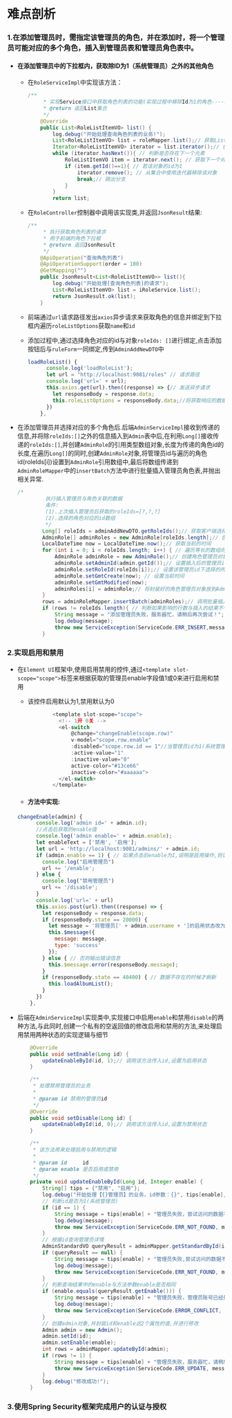 # 难点剖析

### 1.在添加管理员时，需指定该管理员的角色，并在添加时，将一个管理员可能对应的多个角色，插入到管理员表和管理员角色表中。

- #### 在添加管理员中的下拉框内，获取除ID为1（系统管理员）之外的其他角色

  - 在`RoleServiceImpl`中实现该方法：

    ```java
    /**
         * 实现Service接口中获取角色列表的功能(实现过程中移除Id为1的角色----系统管理员)
         * @return 返回List集合
         */
        @Override
        public List<RoleListItemVO> list() {
            log.debug("开始处理查询角色列表的业务!");
            List<RoleListItemVO> list = roleMapper.list();// 获取List列表集合
            Iterator<RoleListItemVO> iterator = list.iterator();// 创建一个迭代器
            while (iterator.hasNext()){ // 判断是否存在下一个元素
                RoleListItemVO item = iterator.next(); // 获取下一个对象元素
                if (item.getId()==1){ // 若该对象的id为1
                    iterator.remove(); // 从集合中使用迭代器移除该对象
                    break;// 跳出分支
                }
            }
            return list;
    ```

  - 在`RoleController`控制器中调用该实现类,并返回`JsonResult`结果:

    ```java
    /**
         * 执行获取角色列表的请求
         * 用于前端的角色下拉框
         * @return 返回JsonResult
         */
        @ApiOperation("查询角色列表")
        @ApiOperationSupport(order = 100)
        @GetMapping("")
        public JsonResult<List<RoleListItemVO>> list(){
            log.debug("开始处理[查询角色列表]的请求");
            List<RoleListItemVO> list = iRoleService.list();
            return JsonResult.ok(list);
        }
    ```

  - 前端通过`url`请求路径发出`axios`异步请求来获取角色的信息并绑定到下拉框内遍历`roleListOptions`获取`name`和`id`

  - 添加过程中,通过选择角色对应的id与对象`roleIds: []`进行绑定,点击添加按钮后与`ruleForm`一同绑定,传到`AdminAddNewDTO`中

    ```javascript
    loadRoleList() {
          console.log('loadRoleList');
          let url = "http://localhost:9081/roles" // 请求路径
          console.log('url=' + url);
          this.axios.get(url).then((response) => {// 发送异步请求
            let responseBody = response.data;
            this.roleListOptions = responseBody.data;//将获取响应的数据中的data数据赋值给tableData
          })
        },
    ```

- 在添加管理员并选择对应的多个角色后.后端`AdminServiceImpl`接收到传递的信息,并将除`roleIds:[]`之外的信息插入到`Admin`表中后,在利用`Long[]`接收传递的`roleIds:[]`,并创建`AdminRole`的引用类型数组对象,长度为传递的角色id的长度,在遍历`Long[]`的同时,创建`AdminRole`对象,将管理员id与遍历的角色id(roleIds[i])设置到`AdminRole`引用数组中,最后将数组传递到`AdminRoleMapper`中的`insertBatch`方法中进行批量插入管理员角色表,并抛出相关异常.

  ```java
  /*
           执行插入管理员与角色关联的数据
           条件:
           (1).上次插入管理员后获取的roleIds=[?,?,?]
           (2).选择的角色对应的id数组
           */
          Long[] roleIds = adminAddNewDTO.getRoleIds();// 获取客户端选择角色传入的多个角色roleIds
          AdminRole[] adminRoles = new AdminRole[roleIds.length];// 创建一个角色管理员的引用数组,长度为用户选择的数量
          LocalDateTime now = LocalDateTime.now();// 获取当前的时间
          for (int i = 0; i < roleIds.length; i++) { // 遍历等长的数组向角色管理员关联表中插入数据(一个管理员对应多个角色)
              AdminRole adminRole = new AdminRole();// 创建角色管理员对象
              adminRole.setAdminId(admin.getId());// 设置插入后的管理员id
              adminRole.setRoleId(roleIds[i]);// 设置该管理员id下选择的所有角色id
              adminRole.setGmtCreate(now); // 设置当前时间
              adminRole.setGmtModified(now);
              adminRoles[i] = adminRole;// 将封装好的角色管理员对象放到AdminRole[]数组中
          }
          rows = adminRoleMapper.insertBatch(adminRoles);// 调用批量插入关联表的方法,传入要插入的管理员角色对象
          if (rows != roleIds.length){ // 判断如果影响的行数与插入的结果不一致时,抛出异常
              String message = "添加管理员失败，服务器忙，请稍后再次尝试！";
              log.debug(message);
              throw new ServiceException(ServiceCode.ERR_INSERT,message);
          }
  ```

### 2.实现启用和禁用

- 在`Element UI`框架中,使用启用禁用的控件,通过`<template slot-scope="scope">`标签来根据获取的管理员enable字段值1或0来进行启用和禁用

  - 该控件启用默认为1,禁用默认为0

    ```javascript
            <template slot-scope="scope">
              <!-- 1开 0关 -->
              <el-switch
                  @change="changeEnable(scope.row)"
                  v-model="scope.row.enable"
                  :disabled="scope.row.id == 1"//当管理员id为1(系统管理员)时,不显示该控件
                  :active-value="1"
                  :inactive-value="0"
                  active-color="#13ce66"
                  inactive-color="#aaaaaa">
              </el-switch>
            </template>
    ```

  - #### 方法中实现:

  ```javascript
  changeEnable(admin) {
        console.log('admin id=' + admin.id);
        //点击后获取的enable值
        console.log('admin enable=' + admin.enable);
        let enableText = ['禁用', '启用'];
        let url = 'http://localhost:9081/admins/' + admin.id;
        if (admin.enable == 1) { // 如果点击后enable为1,说明是启用操作,则请求路径应为处理启用的路径
          console.log("启用管理员")
          url += '/enable';
        } else {
          console.log("禁用管理员")
          url += '/disable';
        }
        console.log('url=' + url)
        this.axios.post(url).then((response) => {
          let responseBody = response.data;
          if (responseBody.state == 20000) {
            let message = '将管理员[' + admin.username + ']的启用状态改为[' + enableText[admin.enable] + ']成功!';
            this.$message({
              message: message,
              type: 'success'
            });
          } else { // 否则输出错误信息
            this.$message.error(responseBody.message);
          }
          if (responseBody.state == 40400) { // 数据不存在的时候才刷新
            this.loadAlbumList();
          }
        })
      },
  ```

- 后端在`AdminServiceImpl`实现类中,实现接口中启用`enable`和禁用`disable`的两种方法,与此同时,创建一个私有的空返回值的修改启用和禁用的方法,来处理启用禁用两种状态的实现逻辑与细节

  ```java
      @Override
      public void setEnable(Long id) {
          updateEnableById(id, 1);// 调用该方法传入id,设置为启用状态
      }
  
      /**
       * 处理禁用管理员的业务
       *
       * @param id 禁用的管理员id
       */
      @Override
      public void setDisable(Long id) {
          updateEnableById(id, 0);// 调用该方法传入id,设置为禁用状态
      }
  
      /**
       * 该方法用来处理启用与禁用的逻辑
       *
       * @param id     id
       * @param enable 是否启用或禁用
       */
      private void updateEnableById(Long id, Integer enable) {
          String[] tips = {"禁用", "启用"};
          log.debug("开始处理【{}管理员】的业务，id参数：{}", tips[enable], id);
          // 判断id是否为1(系统管理员)
          if (id == 1) {
              String message = tips[enable] + "管理员失败，尝试访问的数据不存在！";
              log.debug(message);
              throw new ServiceException(ServiceCode.ERR_NOT_FOUND, message);
          }
          // 根据id查询管理员详情
          AdminStandardVO queryResult = adminMapper.getStandardById(id);
          if (queryResult == null) {
              String message = tips[enable] + "管理员失败,尝试访问的数据不存在！";
              log.debug(message);
              throw new ServiceException(ServiceCode.ERR_NOT_FOUND, message);
          }
          // 判断查询结果中的enable与方法参数enable是否相同
          if (enable.equals(queryResult.getEnable())) {
              String message = tips[enable] + "管理员失败，管理员账号已经处于" + tips[enable] + "状态！";
              log.debug(message);
              throw new ServiceException(ServiceCode.ERROR_CONFLICT, message);
          }
          // 创建admin对象,并封装id和enable这2个属性的值,并进行修改
          Admin admin = new Admin();
          admin.setId(id);
          admin.setEnable(enable);
          int rows = adminMapper.updateById(admin);
          if (rows != 1) {
              String message = tips[enable] + "管理员失败，服务器忙，请稍后再次尝试！";
              throw new ServiceException(ServiceCode.ERR_UPDATE, message);
          }
          log.debug("修改成功!");
      }
  ```


### 3.使用Spring Security框架完成用户的认证与授权

#### 



